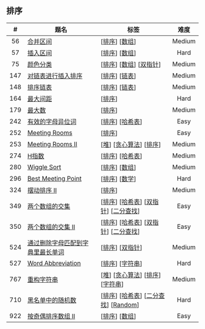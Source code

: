<!--|This file generated by command(leetcode tag); DO NOT EDIT.            |-->
<!--+----------------------------------------------------------------------+-->
<!--|@author    Openset <openset.wang@gmail.com>                           |-->
<!--|@link      https://github.com/openset                                 |-->
<!--|@home      https://github.com/openset/leetcode                        |-->
<!--+----------------------------------------------------------------------+-->

## 排序

| # | 题名 | 标签 | 难度 |
| :-: | - | - | :-: |
| 56 | [合并区间](https://github.com/openset/leetcode/tree/master/problems/merge-intervals) | [[排序](https://github.com/openset/leetcode/tree/master/tag/sort)] [[数组](https://github.com/openset/leetcode/tree/master/tag/array)]  | Medium |
| 57 | [插入区间](https://github.com/openset/leetcode/tree/master/problems/insert-interval) | [[排序](https://github.com/openset/leetcode/tree/master/tag/sort)] [[数组](https://github.com/openset/leetcode/tree/master/tag/array)]  | Hard |
| 75 | [颜色分类](https://github.com/openset/leetcode/tree/master/problems/sort-colors) | [[排序](https://github.com/openset/leetcode/tree/master/tag/sort)] [[数组](https://github.com/openset/leetcode/tree/master/tag/array)] [[双指针](https://github.com/openset/leetcode/tree/master/tag/two-pointers)]  | Medium |
| 147 | [对链表进行插入排序](https://github.com/openset/leetcode/tree/master/problems/insertion-sort-list) | [[排序](https://github.com/openset/leetcode/tree/master/tag/sort)] [[链表](https://github.com/openset/leetcode/tree/master/tag/linked-list)]  | Medium |
| 148 | [排序链表](https://github.com/openset/leetcode/tree/master/problems/sort-list) | [[排序](https://github.com/openset/leetcode/tree/master/tag/sort)] [[链表](https://github.com/openset/leetcode/tree/master/tag/linked-list)]  | Medium |
| 164 | [最大间距](https://github.com/openset/leetcode/tree/master/problems/maximum-gap) | [[排序](https://github.com/openset/leetcode/tree/master/tag/sort)]  | Hard |
| 179 | [最大数](https://github.com/openset/leetcode/tree/master/problems/largest-number) | [[排序](https://github.com/openset/leetcode/tree/master/tag/sort)]  | Medium |
| 242 | [有效的字母异位词](https://github.com/openset/leetcode/tree/master/problems/valid-anagram) | [[排序](https://github.com/openset/leetcode/tree/master/tag/sort)] [[哈希表](https://github.com/openset/leetcode/tree/master/tag/hash-table)]  | Easy |
| 252 | [Meeting Rooms](https://github.com/openset/leetcode/tree/master/problems/meeting-rooms) | [[排序](https://github.com/openset/leetcode/tree/master/tag/sort)]  | Easy |
| 253 | [Meeting Rooms II](https://github.com/openset/leetcode/tree/master/problems/meeting-rooms-ii) | [[堆](https://github.com/openset/leetcode/tree/master/tag/heap)] [[贪心算法](https://github.com/openset/leetcode/tree/master/tag/greedy)] [[排序](https://github.com/openset/leetcode/tree/master/tag/sort)]  | Medium |
| 274 | [H指数](https://github.com/openset/leetcode/tree/master/problems/h-index) | [[排序](https://github.com/openset/leetcode/tree/master/tag/sort)] [[哈希表](https://github.com/openset/leetcode/tree/master/tag/hash-table)]  | Medium |
| 280 | [Wiggle Sort](https://github.com/openset/leetcode/tree/master/problems/wiggle-sort) | [[排序](https://github.com/openset/leetcode/tree/master/tag/sort)] [[数组](https://github.com/openset/leetcode/tree/master/tag/array)]  | Medium |
| 296 | [Best Meeting Point](https://github.com/openset/leetcode/tree/master/problems/best-meeting-point) | [[排序](https://github.com/openset/leetcode/tree/master/tag/sort)] [[数学](https://github.com/openset/leetcode/tree/master/tag/math)]  | Hard |
| 324 | [摆动排序 II](https://github.com/openset/leetcode/tree/master/problems/wiggle-sort-ii) | [[排序](https://github.com/openset/leetcode/tree/master/tag/sort)]  | Medium |
| 349 | [两个数组的交集](https://github.com/openset/leetcode/tree/master/problems/intersection-of-two-arrays) | [[排序](https://github.com/openset/leetcode/tree/master/tag/sort)] [[哈希表](https://github.com/openset/leetcode/tree/master/tag/hash-table)] [[双指针](https://github.com/openset/leetcode/tree/master/tag/two-pointers)] [[二分查找](https://github.com/openset/leetcode/tree/master/tag/binary-search)]  | Easy |
| 350 | [两个数组的交集 II](https://github.com/openset/leetcode/tree/master/problems/intersection-of-two-arrays-ii) | [[排序](https://github.com/openset/leetcode/tree/master/tag/sort)] [[哈希表](https://github.com/openset/leetcode/tree/master/tag/hash-table)] [[双指针](https://github.com/openset/leetcode/tree/master/tag/two-pointers)] [[二分查找](https://github.com/openset/leetcode/tree/master/tag/binary-search)]  | Easy |
| 524 | [通过删除字母匹配到字典里最长单词](https://github.com/openset/leetcode/tree/master/problems/longest-word-in-dictionary-through-deleting) | [[排序](https://github.com/openset/leetcode/tree/master/tag/sort)] [[双指针](https://github.com/openset/leetcode/tree/master/tag/two-pointers)]  | Medium |
| 527 | [Word Abbreviation](https://github.com/openset/leetcode/tree/master/problems/word-abbreviation) | [[排序](https://github.com/openset/leetcode/tree/master/tag/sort)] [[字符串](https://github.com/openset/leetcode/tree/master/tag/string)]  | Hard |
| 767 | [重构字符串](https://github.com/openset/leetcode/tree/master/problems/reorganize-string) | [[堆](https://github.com/openset/leetcode/tree/master/tag/heap)] [[贪心算法](https://github.com/openset/leetcode/tree/master/tag/greedy)] [[排序](https://github.com/openset/leetcode/tree/master/tag/sort)] [[字符串](https://github.com/openset/leetcode/tree/master/tag/string)]  | Medium |
| 710 | [黑名单中的随机数](https://github.com/openset/leetcode/tree/master/problems/random-pick-with-blacklist) | [[排序](https://github.com/openset/leetcode/tree/master/tag/sort)] [[哈希表](https://github.com/openset/leetcode/tree/master/tag/hash-table)] [[二分查找](https://github.com/openset/leetcode/tree/master/tag/binary-search)] [[Random](https://github.com/openset/leetcode/tree/master/tag/random)]  | Hard |
| 922 | [按奇偶排序数组 II](https://github.com/openset/leetcode/tree/master/problems/sort-array-by-parity-ii) | [[排序](https://github.com/openset/leetcode/tree/master/tag/sort)] [[数组](https://github.com/openset/leetcode/tree/master/tag/array)]  | Easy |

